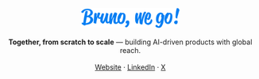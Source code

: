 <p align="center">
  <br /><br />
  <img height="40" src="/assets/img/logo.svg">
  <br /><br />
  <strong>Together, from scratch to scale</strong> — building AI-driven products with global reach.
  <br /><br />
  <a href="https://brunowego.com" target="_blank">Website</a> · <a href="https://linkedin.com/in/brunowego" target="_blank">LinkedIn</a> · <a href="https://x.com/brunowego" target="_blank">X</a>
  <br /><br />
</p>
